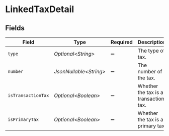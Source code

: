 # LinkedTaxDetail


## Fields

| Field                                 | Type                                  | Required                              | Description                           | Example                               |
| ------------------------------------- | ------------------------------------- | ------------------------------------- | ------------------------------------- | ------------------------------------- |
| `type`                                | *Optional\<String>*                   | :heavy_minus_sign:                    | The type of tax.                      | GST on Purchases                      |
| `number`                              | *JsonNullable\<String>*               | :heavy_minus_sign:                    | The number of the tax.                | 123456                                |
| `isTransactionTax`                    | *Optional\<Boolean>*                  | :heavy_minus_sign:                    | Whether the tax is a transaction tax. | true                                  |
| `isPrimaryTax`                        | *Optional\<Boolean>*                  | :heavy_minus_sign:                    | Whether the tax is a primary tax.     | true                                  |